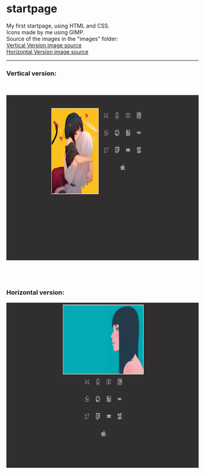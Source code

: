 <h1>startpage</h1>
My first startpage, using HTML and CSS.<br>
Icons made by me using GIMP.<br>
Source of the images in the "images" folder:<br>
  <a href="https://www.pixiv.net/en/users/8223328/artworks">Vertical Version image source</a><br>
  <a href="https://www.artstation.com/kuvshinov_ilya">Horizontal Version image source</a><br>
 <hr>
 <h3>Vertical version:</h3><br>
<p align="center">
  <img width="768" height="432" src="ex1.png">
</p>
<br></br>
<h3>Horizontal version:</h3>
<p align="center">
  <img width="768" height="432" src="ex2.png">
</p>
